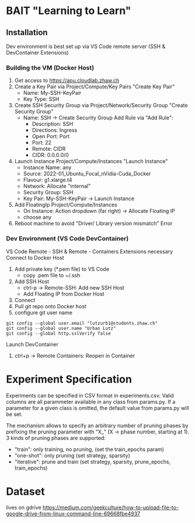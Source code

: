 # BAIT "Learning to Learn"

## Installation
Dev environment is best set up via VS Code remote server (SSH & DevContainer Extensions)

### Building the VM (Docker Host)
1. Get access to https://apu.cloudlab.zhaw.ch
2. Create a Key Pair via Project/Compute/Key Pairs "Create Key Pair"
    - Name: My-SSH-KeyPair
    - Key Type: SSH
3. Create SSH Security Group via Project/Network/Security Group "Create Security Group"
    - Name: SSH
    -> Create Security Group
    Add Rule via "Add Rule":
        - Description: SSH
        - Directions: Ingress
        - Open Port: Port
        - Port: 22
        - Remote: CIDR
        - CIDR: 0.0.0.0/0
4. Launch Instance Project/Compute/Instances "Launch Instance"
    - Instance Name: any
    - Source: 2022-01_Ubuntu_Focal_nVidia-Cuda_Docker
    - Flavour: g1.xlarge.t4
    - Network: Allocate "internal"
    - Security Group: SSH
    - Key Pair: My-SSH-KeyPair
    -> Launch Instance
5. Add FloatingIp Project/Compute/Instances
    - On Instance: Action dropdown (far right) -> Allocate Floating IP
    - choose any
6. Reboot machine to avoid "Driver/ Library version mismatch" Error

### Dev Environment (VS Code DevContainer)
VS Code Remote - SSH & Remote - Containers Extensions necessary
Connect to Docker Host
1. Add private key (*.pem file) to VS Code
    - copy .pem file to ~/.ssh
2. Add SSH Host
    - ctrl-p -> Remote-SSH: Add new SSH Host
    - Add Floating IP from Docker Host
3. Connect
4. Pull git repo onto Docker host
5. configure git user name
```
git config --global user.email "lutzurb1@students.zhaw.ch"
git config --global user.name "Urban Lutz"
git config --global http.sslVerify false
```

Launch DevContainer
1. ctrl+p -> Remote Containers: Reopen in Container

# Experiment Specification

Experiments can be specified in CSV format in experiments.csv.
Valid columns are all parammeter available in any class from params.py.
If a parameter for a given class is omitted, the default value from params.py will be set.

The mechanism allows to specify an arbitrary number of pruning phases by prefixing the pruning parameter with "X_" (X -> phase number, starting at 1).
3 kinds of pruning phases are supported:
- "train": only training, no pruning, (set the train_epochs param)
- "one-shot": only pruning (set strategy, sparsity)
- "iterative": prune and train (set strategy, sparsity, prune_epochs, train_epochs)


# Dataset
lives on gdrive
https://medium.com/geekculture/how-to-upload-file-to-google-drive-from-linux-command-line-69668fbe4937

    